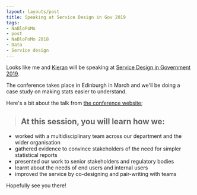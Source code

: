 ```yaml
---
layout: layouts/post
title: Speaking at Service Design in Gov 2019
tags: 
- NaBloPoMo
- post
- NaBloPoMo 2018
- Data
- Service design
---
```


<p>Looks like me and <a href="https://twitter.com/@kieran_forde">Kieran</a> will be speaking at <a href="https://govservicedesign.net/2019/">Service Design in Government 2019</a>.</p>

The conference takes place in Edinburgh in March and we'll be doing a case study on making stats easier to understand.

Here's a bit about the talk from [the conference website](https://govservicedesign.net/2019/sessions/index.php?session=102);

> ## At this session, you will learn how we:
- worked with a multidisciplinary team across our department and the wider organisation
- gathered evidence to convince stakeholders of the need for simpler statistical reports
- presented our work to senior stakeholders and regulatory bodies
- learnt about the needs of end users and internal users
- improved the service by co-designing and pair-writing with teams

Hopefully see you there!
